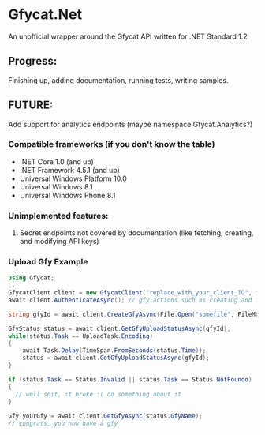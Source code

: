 # Gfycat.Net
An unofficial wrapper around the Gfycat API written for .NET Standard 1.2

## Progress:
Finishing up, adding documentation, running tests, writing samples.

## FUTURE:
Add support for analytics endpoints (maybe namespace Gfycat.Analytics?)

### Compatible frameworks (if you don't know the table)
* .NET Core 1.0 (and up)
* .NET Framework 4.5.1 (and up)
* Universal Windows Platform 10.0
* Universal Windows 8.1
* Universal Windows Phone 8.1

### Unimplemented features: 
1. Secret endpoints not covered by documentation (like fetching, creating, and modifying API keys)

### Upload Gfy Example
```csharp
using Gfycat;
...
GfycatClient client = new GfycatClient("replace_with_your_client_ID", "replace_with_your_client_secret");
await client.AuthenticateAsync(); // gfy actions such as creating and fetching don't require that a user logs in

string gfyId = await client.CreateGfyAsync(File.Open("somefile", FileMode.Open));

GfyStatus status = await client.GetGfyUploadStatusAsync(gfyId);
while(status.Task == UploadTask.Encoding)
{
    await Task.Delay(TimeSpan.FromSeconds(status.Time));
    status = await client.GetGfyUploadStatusAsync(gfyId);
}

if (status.Task == Status.Invalid || status.Task == Status.NotFoundo)
{
  // well shit, it broke :( do something about it
}
    
Gfy yourGfy = await client.GetGfyAsync(status.GfyName);
// congrats, you now have a gfy
```
